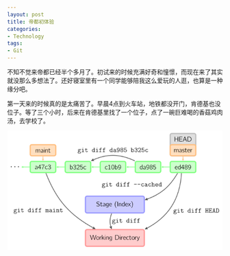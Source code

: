 ```yaml
---
layout: post
title: 帝都初体验
categories:
- Technology
tags:
- Git
---
```


不知不觉来帝都已经半个多月了。初试来的时候充满好奇和憧憬，而现在来了其实就没那么多想法了。还好寝室里有一个同学能够陪我这么爱玩的人逛，也算是一种缘分吧。

第一天来的时候真的是太痛苦了。早晨4点到火车站，地铁都没开门，肯德基也没位子。等了三个小时，后来在肯德基里找了一个位子，点了一碗巨难喝的香菇鸡肉汤，去学校了。


![](/media/pic2014/0218-0.png)